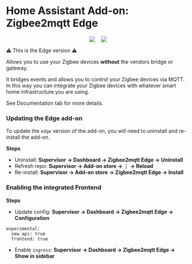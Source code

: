 # Home Assistant Add-on: Zigbee2mqtt Edge
<div style="display: flex; justify-content: center;">
  <a style="margin-right: 0.5rem;" href="https://travis-ci.org/danielwelch/hassio-zigbee2mqtt">
    <img src="https://img.shields.io/travis/danielwelch/hassio-zigbee2mqtt.svg?style=flat-square&logo=travis">
  </a>
  <a style="margin-left: 0.5rem;" href="https://cloud.docker.com/u/dwelch2101/repository/docker/dwelch2101/zigbee2mqtt-armhf">
    <img src="https://img.shields.io/docker/pulls/dwelch2101/zigbee2mqtt-armhf.svg?style=flat-square&logo=docker">
  </a>
</div>

⚠️ This is the Edge version ⚠️

Allows you to use your Zigbee devices **without** the vendors bridge or gateway.

It bridges events and allows you to control your Zigbee devices via MQTT. In this way you can integrate your Zigbee devices with whatever smart home infrastructure you are using.

See Documentation tab for more details.

### Updating the Edge add-on
To update the `edge` version of the add-on, you will need to uninstall and re-install the add-on.

**Steps**
- Uninstall: **Supervisor → Dashboard → Zigbee2mqtt Edge → Uninstall**
- Refresh repo: **Supervisor → Add-on store → ⋮ → Reload**
- Re-install: **Supervisor → Add-on store → Zigbee2mqtt Edge → Install**

### Enabling the integrated Frontend

**Steps**
- Update config: **Supervisor → Dashboard → Zigbee2mqtt Edge → Configuration**
```
experimental:
  new_api: true
  frontend: true
```
- Enable `ingress`: **Supervisor → Dashboard → Zigbee2mqtt Edge → Show in sidebar**